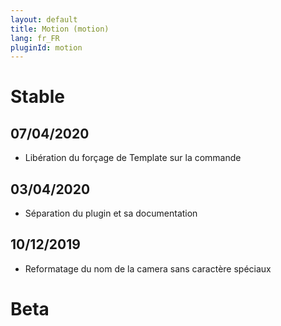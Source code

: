 ```yaml
---
layout: default
title: Motion (motion)
lang: fr_FR
pluginId: motion
---
```


# Stable
## 07/04/2020
* Libération du forçage de Template sur la commande

## 03/04/2020

* Séparation du plugin et sa documentation

## 10/12/2019

* Reformatage du nom de la camera sans caractère spéciaux

# Beta

